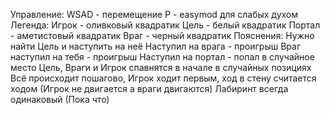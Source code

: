 Управление:
  WSAD - перемещение
  P - easymod для слабых духом
Легенда:
  Игрок - оливковый квадратик
  Цель - белый квадратик
  Портал - аметистовый квадратик
  Враг - черный квадратик
Пояснения:
  Нужно найти Цель и наступить на неё
  Наступил на врага - проигрыш
  Враг наступил на тебя - проигрыш
  Наступил на портал - попал в случайное место
  Цель, Враги и Игрок спавнятся в начале в случайных позициях
  Всё происходит пошагово, Игрок ходит первым, ход в стену считается ходом (Игрок не двигается а враги двигаются)
  Лабиринт всегда одинаковый (Пока что)
